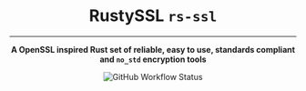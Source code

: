 <!-- Allow this file to not have a first line heading -->
<!-- markdownlint-disable-file MD041 -->
<!-- Disable warning om emphasis after first heading -->
<!-- markdownlint-disable-file MD036 -->

<!-- inline html -->
<!-- markdownlint-disable-file MD033 -->

<div align="center">

# RustySSL `rs-ssl`

------

**A OpenSSL inspired Rust set of reliable, easy to use, standards compliant and `no_std` encryption tools** 

![GitHub Workflow Status](https://img.shields.io/github/actions/workflow/status/Azgrom/RustySSL/Cargo%20Build%20&%20Test?label=Build%20and%20Tests)

</div>
